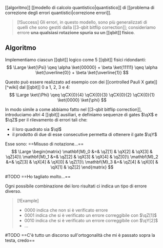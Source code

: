 [[algoritmo]] [[modello di calcolo quantistico|quantistico]] di [[problema di correzione degli errori quantistici|correzione errori]].

> [!Success]
> Gli errori, in questo modello, sono più generalizzati di quelli che sono gestiti dalla [[3-qbit bitflip correction]]; consideriamo errore **una qualsiasi rotazione spuria su un [[qbit]] fisico**.

## Algoritmo

Implementiamo ciascun [[qbit]] logico come 5 [[qbit]] fisici ridondanti:
$$
\Large
\ket{\Psi}
\qeq
\alpha \ket{00000} + \beta \ket{11111}
\qeq
\alpha \ket{\overline{0}} + \beta \ket{\overline{1}}
$$

Questo può essere realizzato ad esempio con dei [[controlled Pauli X gate]][^wiki] dal [[qbit]] $0$ a $1$, $2$, $3$ e $4$:
$$
\Large
\ket{\Phi}
\qeq
\qCX{0}{4}
\qCX{0}{3}
\qCX{0}{2}
\qCX{0}{1}
\ket{0000}
\ket{\phi}
$$

In modo simile a come abbiamo fatto nel [[3-qbit bitflip correction]], introduciamo altri 4 [[qbit]] ausiliari, e definiamo sequenze di gates $\qX$ e $\qZ$ per il rilevamento di errori tali che: 
- il loro quadrato sia $\qI$
- il prodotto di due di esse consecutive permetta di ottenere il gate $\qY$

Esse sono: ==Misuso di notazione...==
$$
\Large
\begin{matrix}
	\mathbf{M}_0 &=& \qZ[1] & \qX[2] & \qX[3] & \qZ[4]\\
	\mathbf{M}_1 &=& \qZ[2] & \qX[3] & \qX[4] & \qZ[0]\\
	\mathbf{M}_2 &=& \qZ[3] & \qX[4] & \qX[0] & \qZ[1]\\
	\mathbf{M}_3 &=& \qZ[4] & \qX[0] & \qX[1] & \qZ[2]
\end{matrix}
$$

#TODO ==Ho tagliato molto...==

Ogni possibile combinazione dei loro risultati ci indica un tipo di errore diverso.

> [!Example]
> - $0000$ indica che non si è verificato errore
> - $0001$ indica che si è verificato un errore correggibile con $\qZ[1]$
> - $0010$ indica che si è verificato un errore correggibile con $\qY[2]$
> - ...

#TODO ==C'è tutto un discorso sull'ortogonalità che mi è passato sopra la testa, credo==

